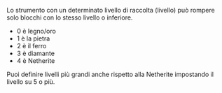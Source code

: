 Lo strumento con un determinato livello di raccolta (livello) può rompere solo blocchi con lo stesso livello o inferiore.

* 0 è legno/oro
* 1 è la pietra
* 2 è il ferro
* 3 è diamante
* 4 è Netherite

Puoi definire livelli più grandi anche rispetto alla Netherite impostando il livello su 5 o più.